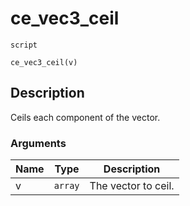# ce_vec3_ceil
`script`
```gml
ce_vec3_ceil(v)
```

## Description
Ceils each component of the vector.

### Arguments
| Name | Type | Description |
| ---- | ---- | ----------- |
| v | `array` | The vector to ceil. |